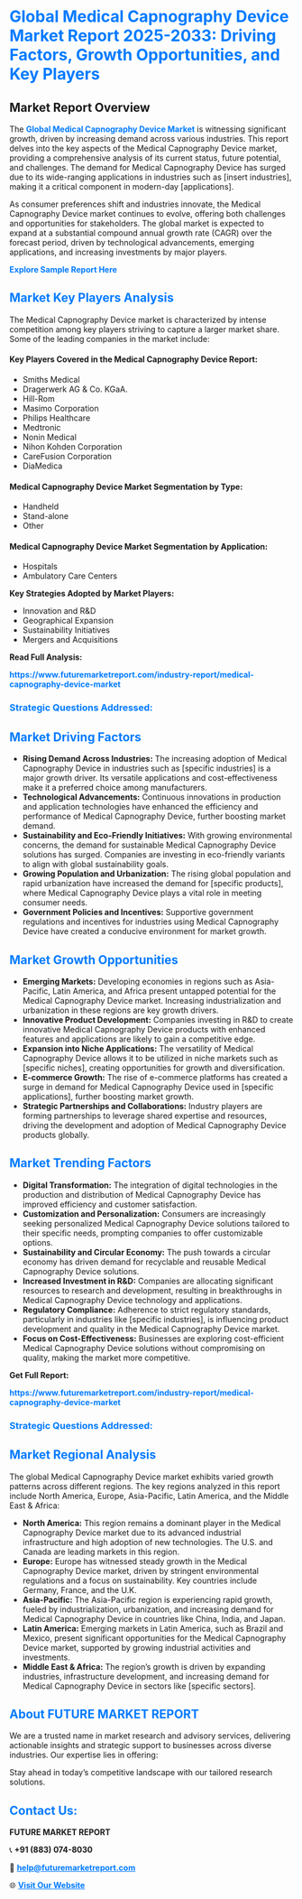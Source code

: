 <h1 style="color: #007BFF;">Global Medical Capnography Device Market Report 2025-2033: Driving Factors, Growth Opportunities, and Key Players</h1>

<section id="overview">
<h2>Market Report Overview</h2>
<p>The <a href="https://www.futuremarketreport.com/industry-report/medical-capnography-device-market" style="color: #007BFF; text-decoration: none;"><strong>Global Medical Capnography Device Market</strong></a> is witnessing significant growth, driven by increasing demand across various industries. This report delves into the key aspects of the Medical Capnography Device market, providing a comprehensive analysis of its current status, future potential, and challenges. The demand for Medical Capnography Device has surged due to its wide-ranging applications in industries such as [insert industries], making it a critical component in modern-day [applications].</p>
<p>As consumer preferences shift and industries innovate, the Medical Capnography Device market continues to evolve, offering both challenges and opportunities for stakeholders. The global market is expected to expand at a substantial compound annual growth rate (CAGR) over the forecast period, driven by technological advancements, emerging applications, and increasing investments by major players.</p>
</section>

<section id="overview">
<p><a href="https://www.futuremarketreport.com/request-sample/reportId=59548" style="color: #007BFF; text-decoration: none;"><strong>Explore Sample Report Here</strong></a></p>
</section>

<section id="key-players">
<h2 style="color: #007BFF;">Market Key Players Analysis</h2>
<p>The Medical Capnography Device market is characterized by intense competition among key players striving to capture a larger market share. Some of the leading companies in the market include:</p>
<h4>Key Players Covered in the Medical Capnography Device Report:</h4>
<ul><li>Smiths Medical</li><li>Dragerwerk AG &amp; Co. KGaA.</li><li>Hill-Rom</li><li>Masimo Corporation</li><li>Philips Healthcare</li><li>Medtronic</li><li>Nonin Medical</li><li>Nihon Kohden Corporation</li><li>CareFusion Corporation</li><li>DiaMedica</li></ul>
<h4>Medical Capnography Device Market Segmentation by Type:</h4>
<ul><li>Handheld</li><li>Stand-alone</li><li>Other</li></ul>

<h4>Medical Capnography Device Market Segmentation by Application:</h4>
<ul><li>Hospitals</li><li>Ambulatory Care Centers</li></ul>
<p><strong>Key Strategies Adopted by Market Players:</strong></p>
<ul>
<li>Innovation and R&D</li>
<li>Geographical Expansion</li>
<li>Sustainability Initiatives</li>
<li>Mergers and Acquisitions</li>
</ul>
</section>

<section>
<p><strong>Read Full Analysis: </strong></p><a href="https://www.futuremarketreport.com/industry-report/medical-capnography-device-market" style="color: #007BFF; text-decoration: none;"><strong>https://www.futuremarketreport.com/industry-report/medical-capnography-device-market</strong></a>
<h3 style="color: #007BFF;">Strategic Questions Addressed:</h3>
</section>

<section id="driving-factors">
<h2 style="color: #007BFF;">Market Driving Factors</h2>
<ul>
<li><strong>Rising Demand Across Industries:</strong> The increasing adoption of Medical Capnography Device in industries such as [specific industries] is a major growth driver. Its versatile applications and cost-effectiveness make it a preferred choice among manufacturers.</li>
<li><strong>Technological Advancements:</strong> Continuous innovations in production and application technologies have enhanced the efficiency and performance of Medical Capnography Device, further boosting market demand.</li>
<li><strong>Sustainability and Eco-Friendly Initiatives:</strong> With growing environmental concerns, the demand for sustainable Medical Capnography Device solutions has surged. Companies are investing in eco-friendly variants to align with global sustainability goals.</li>
<li><strong>Growing Population and Urbanization:</strong> The rising global population and rapid urbanization have increased the demand for [specific products], where Medical Capnography Device plays a vital role in meeting consumer needs.</li>
<li><strong>Government Policies and Incentives:</strong> Supportive government regulations and incentives for industries using Medical Capnography Device have created a conducive environment for market growth.</li>
</ul>
</section>

<section id="growth-opportunities">
<h2 style="color: #007BFF;">Market Growth Opportunities</h2>
<ul>
<li><strong>Emerging Markets:</strong> Developing economies in regions such as Asia-Pacific, Latin America, and Africa present untapped potential for the Medical Capnography Device market. Increasing industrialization and urbanization in these regions are key growth drivers.</li>
<li><strong>Innovative Product Development:</strong> Companies investing in R&D to create innovative Medical Capnography Device products with enhanced features and applications are likely to gain a competitive edge.</li>
<li><strong>Expansion into Niche Applications:</strong> The versatility of Medical Capnography Device allows it to be utilized in niche markets such as [specific niches], creating opportunities for growth and diversification.</li>
<li><strong>E-commerce Growth:</strong> The rise of e-commerce platforms has created a surge in demand for Medical Capnography Device used in [specific applications], further boosting market growth.</li>
<li><strong>Strategic Partnerships and Collaborations:</strong> Industry players are forming partnerships to leverage shared expertise and resources, driving the development and adoption of Medical Capnography Device products globally.</li>
</ul>
</section>

<section id="trending-factors">
<h2 style="color: #007BFF;">Market Trending Factors</h2>
<ul>
<li><strong>Digital Transformation:</strong> The integration of digital technologies in the production and distribution of Medical Capnography Device has improved efficiency and customer satisfaction.</li>
<li><strong>Customization and Personalization:</strong> Consumers are increasingly seeking personalized Medical Capnography Device solutions tailored to their specific needs, prompting companies to offer customizable options.</li>
<li><strong>Sustainability and Circular Economy:</strong> The push towards a circular economy has driven demand for recyclable and reusable Medical Capnography Device solutions.</li>
<li><strong>Increased Investment in R&D:</strong> Companies are allocating significant resources to research and development, resulting in breakthroughs in Medical Capnography Device technology and applications.</li>
<li><strong>Regulatory Compliance:</strong> Adherence to strict regulatory standards, particularly in industries like [specific industries], is influencing product development and quality in the Medical Capnography Device market.</li>
<li><strong>Focus on Cost-Effectiveness:</strong> Businesses are exploring cost-efficient Medical Capnography Device solutions without compromising on quality, making the market more competitive.</li>
</ul>
</section>

<section>
<p><strong>Get Full Report: </strong></p><a href="https://www.futuremarketreport.com/industry-report/medical-capnography-device-market" style="color: #007BFF; text-decoration: none;"><strong>https://www.futuremarketreport.com/industry-report/medical-capnography-device-market</strong></a>
<h3 style="color: #007BFF;">Strategic Questions Addressed:</h3>
</section>


<section id="regional-analysis">
<h2 style="color: #007BFF;">Market Regional Analysis</h2>
<p>The global Medical Capnography Device market exhibits varied growth patterns across different regions. The key regions analyzed in this report include North America, Europe, Asia-Pacific, Latin America, and the Middle East & Africa:</p>
<ul>
<li><strong>North America:</strong> This region remains a dominant player in the Medical Capnography Device market due to its advanced industrial infrastructure and high adoption of new technologies. The U.S. and Canada are leading markets in this region.</li>
<li><strong>Europe:</strong> Europe has witnessed steady growth in the Medical Capnography Device market, driven by stringent environmental regulations and a focus on sustainability. Key countries include Germany, France, and the U.K.</li>
<li><strong>Asia-Pacific:</strong> The Asia-Pacific region is experiencing rapid growth, fueled by industrialization, urbanization, and increasing demand for Medical Capnography Device in countries like China, India, and Japan.</li>
<li><strong>Latin America:</strong> Emerging markets in Latin America, such as Brazil and Mexico, present significant opportunities for the Medical Capnography Device market, supported by growing industrial activities and investments.</li>
<li><strong>Middle East & Africa:</strong> The region’s growth is driven by expanding industries, infrastructure development, and increasing demand for Medical Capnography Device in sectors like [specific sectors].</li>
</ul>
</section>

<footer>
<h2 style="color: #007BFF;">About FUTURE MARKET REPORT</h2>
<p>We are a trusted name in market research and advisory services, delivering actionable insights and strategic support to businesses across diverse industries. Our expertise lies in offering:</p>

<p>Stay ahead in today’s competitive landscape with our tailored research solutions.</p>

<h2 style="color: #007BFF;">Contact Us:</h2>
<p><strong>FUTURE MARKET REPORT</strong></p>
<p>📞 <strong>+91 (883) 074-8030</strong></p>
<p>📧 <strong><a href="mailto:help@futuremarketreport.com" style="color: #007BFF;">help@futuremarketreport.com</a></strong></p>
<p>🌐 <strong><a href="https://www.futuremarketreport.com/" style="color: #007BFF;">Visit Our Website</a></strong></p>
</footer>